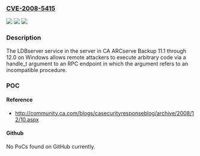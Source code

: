### [CVE-2008-5415](https://cve.mitre.org/cgi-bin/cvename.cgi?name=CVE-2008-5415)
![](https://img.shields.io/static/v1?label=Product&message=n%2Fa&color=blue)
![](https://img.shields.io/static/v1?label=Version&message=n%2Fa&color=blue)
![](https://img.shields.io/static/v1?label=Vulnerability&message=n%2Fa&color=brighgreen)

### Description

The LDBserver service in the server in CA ARCserve Backup 11.1 through 12.0 on Windows allows remote attackers to execute arbitrary code via a handle_t argument to an RPC endpoint in which the argument refers to an incompatible procedure.

### POC

#### Reference
- http://community.ca.com/blogs/casecurityresponseblog/archive/2008/12/10.aspx

#### Github
No PoCs found on GitHub currently.

